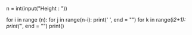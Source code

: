 n = int(input("Height : "))

for i in range (n):
    for j in range(n-i):
        print(' ', end = "")
    for k in range(i*2+1):
        print('*', end = "")
    print()
